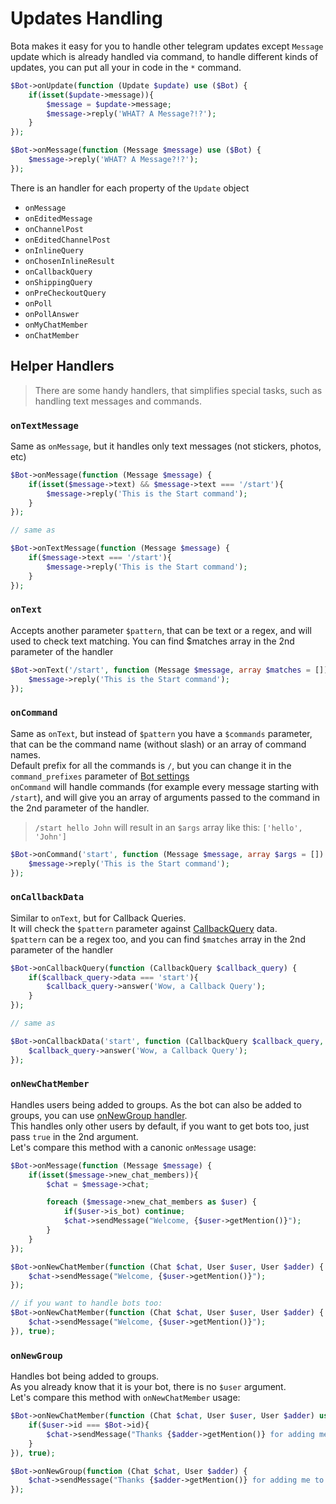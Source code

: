# Updates Handling

Bota makes it easy for you to handle other telegram updates except `Message` update which is already handled via command, to handle different kinds of updates, you can put all your in code in the `*` command.

```php
$Bot->onUpdate(function (Update $update) use ($Bot) {
    if(isset($update->message)){
        $message = $update->message;
        $message->reply('WHAT? A Message?!?');
    }
});
```

```php
$Bot->onMessage(function (Message $message) use ($Bot) {
    $message->reply('WHAT? A Message?!?');
});
```

There is an handler for each property of the `Update` object

- `onMessage`  
- `onEditedMessage`  
- `onChannelPost`  
- `onEditedChannelPost`  
- `onInlineQuery`  
- `onChosenInlineResult`  
- `onCallbackQuery`  
- `onShippingQuery`  
- `onPreCheckoutQuery`  
- `onPoll`  
- `onPollAnswer`  
- `onMyChatMember`  
- `onChatMember`  

## Helper Handlers

> There are some handy handlers, that simplifies special tasks, such as handling text messages and commands.  

### `onTextMessage`

Same as `onMessage`, but it handles only text messages (not stickers, photos, etc)  

```php
$Bot->onMessage(function (Message $message) {
    if(isset($message->text) && $message->text === '/start'){
        $message->reply('This is the Start command');
    }
});

// same as

$Bot->onTextMessage(function (Message $message) {
    if($message->text === '/start'){
        $message->reply('This is the Start command');
    }
});
```

### `onText`

Accepts another parameter `$pattern`, that can be text or a regex, and will used to check text matching. You can find $matches array in the 2nd parameter of the handler

```php
$Bot->onText('/start', function (Message $message, array $matches = []) {
    $message->reply('This is the Start command');
});
```

### `onCommand`

Same as `onText`, but instead of `$pattern` you have a `$commands` parameter, that can be the command name (without slash) or an array of command names.  
Default prefix for all the commands is `/`, but you can change it in the `command_prefixes` parameter of [Bot settings](construct.md)  
`onCommand` will handle commands (for example every message starting with `/start`), and will give you an array of arguments passed to the command in the 2nd parameter of the handler.  
> `/start hello John` will result in an `$args` array like this: `['hello', 'John']`

```php
$Bot->onCommand('start', function (Message $message, array $args = []) {
    $message->reply('This is the Start command');
});
```

### `onCallbackData`

Similar to `onText`, but for Callback Queries.  
It will check the `$pattern` parameter against [CallbackQuery](types/CallbackQuery.md) data.  
`$pattern` can be a regex too, and you can find `$matches` array in the 2nd parameter of the handler

```php
$Bot->onCallbackQuery(function (CallbackQuery $callback_query) {
    if($callback_query->data === 'start'){
        $callback_query->answer('Wow, a Callback Query');
    }
});

// same as

$Bot->onCallbackData('start', function (CallbackQuery $callback_query, array $matches = []) {
    $callback_query->answer('Wow, a Callback Query');
});
```

### `onNewChatMember`

Handles users being added to groups. As the bot can also be added to groups, you can use [onNewGroup handler](#onnewgroup).  
This handles only other users by default, if you want to get bots too, just pass `true` in the 2nd argument.  
Let's compare this method with a canonic `onMessage` usage:  

```php
$Bot->onMessage(function (Message $message) {
    if(isset($message->new_chat_members)){
        $chat = $message->chat;

        foreach ($message->new_chat_members as $user) {
            if($user->is_bot) continue;
            $chat->sendMessage("Welcome, {$user->getMention()}");
        }
    }
});
```
```php
$Bot->onNewChatMember(function (Chat $chat, User $user, User $adder) {
    $chat->sendMessage("Welcome, {$user->getMention()}");
});

// if you want to handle bots too:
$Bot->onNewChatMember(function (Chat $chat, User $user, User $adder) {
    $chat->sendMessage("Welcome, {$user->getMention()}");
}), true);
```

### `onNewGroup`

Handles bot being added to groups.  
As you already know that it is your bot, there is no `$user` argument.  
Let's compare this method with `onNewChatMember` usage:  


```php
$Bot->onNewChatMember(function (Chat $chat, User $user, User $adder) use ($Bot) {
    if($user->id === $Bot->id){
        $chat->sendMessage("Thanks {$adder->getMention()} for adding me to this group!");
    }
}), true);
```
```php
$Bot->onNewGroup(function (Chat $chat, User $adder) {
    $chat->sendMessage("Thanks {$adder->getMention()} for adding me to this group!");
});
```
